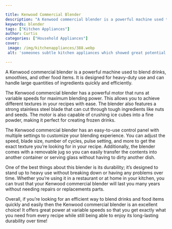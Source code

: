```yaml
---

title: Kenwood Commercial Blender
description: "A Kenwood commercial blender is a powerful machine used to blend drinks, smoothies, and other food items. It is designed for heavy...keep going and find out"
keywords: blender
tags: ["Kitchen Appliances"]
author: Curtis
categories: ["Household Appliances"]
cover: 
 image: /img/kitchenappliances/388.webp
 alt: 'someones subtle kitchen appliances which showed great potential'

---
```


A Kenwood commercial blender is a powerful machine used to blend drinks, smoothies, and other food items. It is designed for heavy-duty use and can handle large quantities of ingredients quickly and efficiently.

The Kenwood commercial blender has a powerful motor that runs at variable speeds for maximum blending power. This allows you to achieve different textures in your recipes with ease. The blender also features a strong stainless steel blade that can cut through tough ingredients like nuts and seeds. The motor is also capable of crushing ice cubes into a fine powder, making it perfect for creating frozen drinks.

The Kenwood commercial blender has an easy-to-use control panel with multiple settings to customize your blending experience. You can adjust the speed, blade size, number of cycles, pulse setting, and more to get the exact texture you’re looking for in your recipe. Additionally, the blender comes with a removable jug so you can easily transfer the contents into another container or serving glass without having to dirty another dish.

One of the best things about this blender is its durability; it’s designed to stand up to heavy use without breaking down or having any problems over time. Whether you’re using it in a restaurant or at home in your kitchen, you can trust that your Kenwood commercial blender will last you many years without needing repairs or replacements parts. 

Overall, if you’re looking for an efficient way to blend drinks and food items quickly and easily then the Kenwood commercial blender is an excellent choice! It offers great power at variable speeds so that you get exactly what you need from every recipe while still being able to enjoy its long-lasting durability over time!
